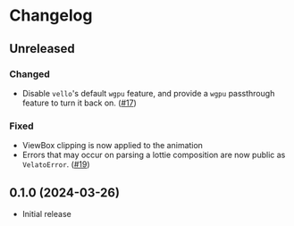 # Changelog

<!-- Instructions

This changelog follows the patterns described here: <https://keepachangelog.com/en/1.0.0/>.

Subheadings to categorize changes are `added, changed, deprecated, removed, fixed, security`.

-->

## Unreleased

### Changed

- Disable `vello`'s default `wgpu` feature, and provide a `wgpu` passthrough feature to turn it back on. ([#17](https://github.com/linebender/velato/pull/17))

### Fixed

- ViewBox clipping is now applied to the animation
- Errors that may occur on parsing a lottie composition are now public as `VelatoError`. ([#19](https://github.com/linebender/velato/pull/19))

## 0.1.0 (2024-03-26)

- Initial release
